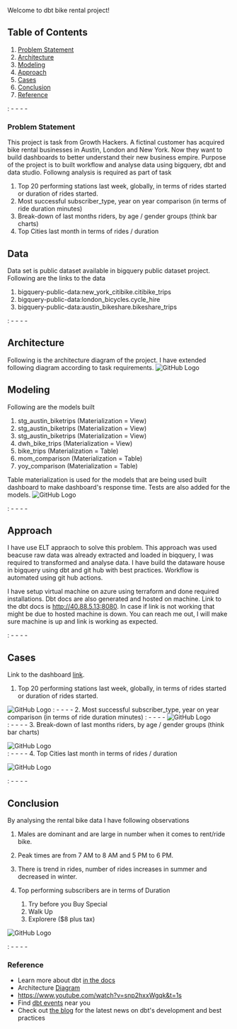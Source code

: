 Welcome to dbt bike rental project!

## Table of Contents
1. [Problem Statement](#problem-statement)
2. [Architecture](#architecture)
3. [Modeling](#modeling)
4. [Approach](#approach)
5. [Cases](#cases)
6. [Conclusion](#conclusion)
7. [Reference](#reference)

:  - - - -

### Problem Statement
This project is task from Growth Hackers. A fictinal customer has acquired bike rental businesses in Austin, London and New York. Now they want to build dashboards to better understand their new business empire. Purpose of the project is to built workflow and analyse data using bigquery, dbt and data studio. Followng analysis is required as part of task

1. Top 20 performing stations last week, globally, in terms of rides started or duration of
rides started.
2. Most successful subscriber_type, year on year comparison (in terms of ride duration
minutes)
3. Break-down of last months riders, by age / gender groups (think bar charts)
4. Top Cities last month in terms of rides / duration

 ## Data ##
Data set is public dataset available in bigquery public dataset project. Following are the links to the data

1.  bigquery-public-data:new_york_citibike.citibike_trips
2.  bigquery-public-data:london_bicycles.cycle_hire
3.  bigquery-public-data:austin_bikeshare.bikeshare_trips

:  - - - -

## Architecture
Following is the architecture diagram of the project. I have extended following diagram according to task requirements.
![GitHub Logo](/images/dbt-arch.png)

## Modeling
Following are the models built
1. stg_austin_biketrips (Materialization = View)
2. stg_austin_biketrips (Materialization = View)
3. stg_austin_biketrips (Materialization = View)
4. dwh_bike_trips (Materialization = View)
5. bike_trips (Materialization = Table)
6. mom_comparison (Materialization = Table)
7. yoy_comparison (Materialization = Table)

Table materialization is used for the models that are being used built dashboard to make dashboard's response time. Tests are also added for the models.
![GitHub Logo](/images/Modeling.PNG)

:  - - - -


## Approach
I have use ELT appraoch to solve this problem. This approach was used beacuse raw data was already extracted and loaded in biqquery, I was required to transformed and analyse data. I have build the dataware house in bigquery using dbt and git hub with best practices. Workflow is automated using git hub actions. 

I have setup virtual machine on azure using terraform and done required installations. Dbt docs are also generated and hosted on machine. Link to the dbt docs is http://40.88.5.13:8080. In case if link is not working that might be due to hosted machine is down. You can reach me out, I will make sure machine is up and link is working as expected.

:  - - - -

## Cases
Link to the dashboard [link](https://datastudio.google.com/reporting/c1de4bd1-a4e3-45b6-83fa-fe46e9e502bb).

1. Top 20 performing stations last week, globally, in terms of rides started or duration of
rides started.

![GitHub Logo](/images/Q1.PNG)
:  - - - -
2. Most successful subscriber_type, year on year comparison (in terms of ride duration
minutes)
:  - - - -
![GitHub Logo](/images/Q2-a.PNG)    
:  - - - -
3. Break-down of last months riders, by age / gender groups (think bar charts)

![GitHub Logo](/images/Q3.PNG)  
:  - - - -
4. Top Cities last month in terms of rides / duration

![GitHub Logo](/images/Q4.PNG)  

:  - - - -

## Conclusion
By analysing the rental bike data I have following observations
1. Males are dominant and are large in number when it comes to rent/ride bike.
2. Peak times are from 7 AM to 8 AM and 5 PM to 6 PM.
3. There is trend in rides, number of rides increases in summer and decreased in winter.
4. Top performing subscribers are in terms of Duration

    1. Try before you Buy Special
    2. Walk Up
    3. Explorere ($8 plus tax)

![GitHub Logo](/images/dashboard.jpg)  

:  - - - -

### Reference
- Learn more about dbt [in the docs](https://docs.getdbt.com/docs/introduction)
- Architecture [Diagram](https://raw.githubusercontent.com/fishtown-analytics/dbt/6c6649f9129d5d108aa3b0526f634cd8f3a9d1ed/etc/dbt-arch.png)
- https://www.youtube.com/watch?v=snp2hxxWgqk&t=1s
- Find [dbt events](https://events.getdbt.com) near you
- Check out [the blog](https://blog.getdbt.com/) for the latest news on dbt's development and best practices
